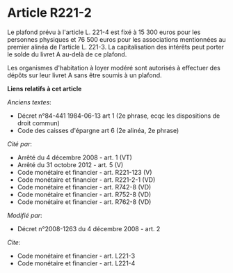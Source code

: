 # Article R221-2

Le plafond prévu à l'article L. 221-4 est fixé à 15 300 euros pour les personnes physiques et 76 500 euros pour les
associations mentionnées au premier alinéa de l'article L. 221-3. La capitalisation des intérêts peut porter le solde du
livret A au-delà de ce plafond. 

Les organismes d'habitation à loyer modéré sont autorisés à effectuer des dépôts sur leur livret A sans être soumis à un
plafond.

**Liens relatifs à cet article**

_Anciens textes_:

  - Décret n°84-441 1984-06-13 art 1 (2e phrase, ecqc les dispositions de droit commun)
  - Code des caisses d'épargne art 6 (2e alinéa, 2e phrase)

_Cité par_:

  - Arrêté du 4 décembre 2008 - art. 1 (VT)
  - Arrêté du 31 octobre 2012 - art. 5 (V)
  - Code monétaire et financier - art. R221-123 (V)
  - Code monétaire et financier - art. R221-2-1 (VD)
  - Code monétaire et financier - art. R742-8 (VD)
  - Code monétaire et financier - art. R752-8 (VD)
  - Code monétaire et financier - art. R762-8 (VD)

_Modifié par_:

  - Décret n°2008-1263 du 4 décembre 2008 - art. 2

_Cite_:

  - Code monétaire et financier - art. L221-3
  - Code monétaire et financier - art. L221-4
